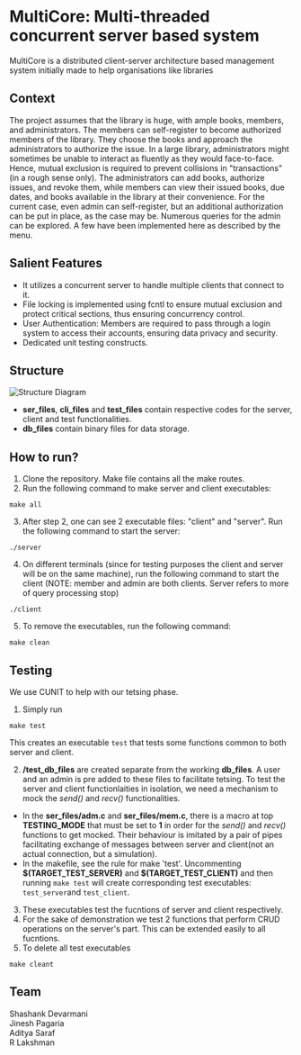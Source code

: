 # MultiCore: Multi-threaded concurrent server based system

MultiCore is a distributed client-server architecture based management system initially made to help organisations like libraries

## Context

The project assumes that the library is huge, with ample books, members, and administrators. The members can self-register to become authorized members of the library. They choose the books and approach the administrators to authorize the issue. In a large library, administrators might sometimes be unable to interact as fluently as they would face-to-face. Hence, mutual exclusion is required to prevent collisions in "transactions" (in a rough sense only). The administrators can add books, authorize issues, and revoke them, while members can view their issued books, due dates, and books available in the library at their convenience. For the current case, even admin can self-register, but an additional authorization can be put in place, as the case may be. Numerous queries for the admin can be explored. A few have been implemented here as described by the menu.

## Salient Features

- It utilizes a concurrent server to handle multiple clients that connect to it.
- File locking is implemented using fcntl to ensure mutual exclusion and protect critical sections, thus ensuring concurrency control.
- User Authentication: Members are required to pass through a login system to access their accounts, ensuring data privacy and security.
- Dedicated unit testing constructs.

## Structure

![Structure Diagram](structure.png)

- **ser_files**, **cli_files** and **test_files** contain respective codes for the server, client and test functionalities.
- **db_files** contain binary files for data storage.


## How to run?

1. Clone the repository. Make file contains all the make routes.
2. Run the following command to make server and client executables: 
```
make all
```
3. After step 2, one can see 2 executable files: "client" and "server". Run the following command to start the server: 
```
./server
```
4. On different terminals (since for testing purposes the client and server will be on the same machine), run the following command to start the client (NOTE: member and admin are both clients. Server refers to more of query processing stop)  
```
./client
```
5. To remove the executables, run the following command: 
```
make clean
```

## Testing
We use CUNIT to help with our tetsing phase.
1. Simply run 
```
make test
``` 
This creates an executable ```test``` that tests some functions common to both server and client.

2. **/test_db_files** are created separate from the working **db_files**. A user and an admin is pre added to these files to facilitate tetsing. To test the server and client functionlaities in isolation, we need a mechanism to mock the *send()* and *recv()* functionalities.
- In the **ser_files/adm.c** and **ser_files/mem.c**, there is a macro at top **TESTING_MODE** that must be set to **1** in order for the *send()* and *recv()* functions to get mocked. Their behaviour is imitated by a pair of pipes facilitating exchange of messages between server and client(not an actual connection, but a simulation).
- In the makefile, see the rule for make 'test'. Uncommenting **\$(TARGET_TEST_SERVER)** and **$(TARGET_TEST_CLIENT)** and then running ```make test``` will create corresponding test executables: ```test_server```and ```test_client```.
3. These executables test the fucntions of server and client respectively.
4. For the sake of demonstration we test 2 functions that perform CRUD operations on the server's part. This can be extended easily to all fucntions.
5. To delete all test executables
```
make cleant
```

## Team

Shashank Devarmani  
Jinesh Pagaria  
Aditya Saraf  
R Lakshman  
